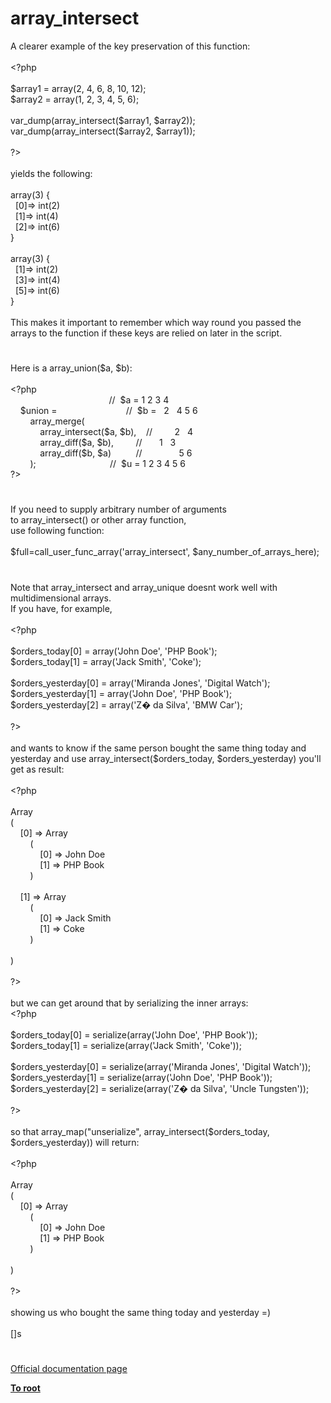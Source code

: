 # array_intersect




<div class="phpcode"><span class="html">
A clearer example of the key preservation of this function:<br><br><span class="default">&lt;?php<br><br>$array1 </span><span class="keyword">= array(</span><span class="default">2</span><span class="keyword">, </span><span class="default">4</span><span class="keyword">, </span><span class="default">6</span><span class="keyword">, </span><span class="default">8</span><span class="keyword">, </span><span class="default">10</span><span class="keyword">, </span><span class="default">12</span><span class="keyword">);<br></span><span class="default">$array2 </span><span class="keyword">= array(</span><span class="default">1</span><span class="keyword">, </span><span class="default">2</span><span class="keyword">, </span><span class="default">3</span><span class="keyword">, </span><span class="default">4</span><span class="keyword">, </span><span class="default">5</span><span class="keyword">, </span><span class="default">6</span><span class="keyword">);<br><br></span><span class="default">var_dump</span><span class="keyword">(</span><span class="default">array_intersect</span><span class="keyword">(</span><span class="default">$array1</span><span class="keyword">, </span><span class="default">$array2</span><span class="keyword">));<br></span><span class="default">var_dump</span><span class="keyword">(</span><span class="default">array_intersect</span><span class="keyword">(</span><span class="default">$array2</span><span class="keyword">, </span><span class="default">$array1</span><span class="keyword">));<br><br></span><span class="default">?&gt;<br></span><br>yields the following:<br><br>array(3) {<br>&#xA0; [0]=&gt; int(2)<br>&#xA0; [1]=&gt; int(4)<br>&#xA0; [2]=&gt; int(6)<br>}<br><br>array(3) {<br>&#xA0; [1]=&gt; int(2)<br>&#xA0; [3]=&gt; int(4)<br>&#xA0; [5]=&gt; int(6)<br>}<br><br>This makes it important to remember which way round you passed the arrays to the function if these keys are relied on later in the script.</span>
</div>
  

#


<div class="phpcode"><span class="html">
Here is a array_union($a, $b):<br><br><span class="default">&lt;?php<br>&#xA0; &#xA0; &#xA0; &#xA0; &#xA0; &#xA0; &#xA0; &#xA0; &#xA0; &#xA0; &#xA0; &#xA0; &#xA0; &#xA0; &#xA0; &#xA0; &#xA0; &#xA0; &#xA0; &#xA0; </span><span class="comment">//&#xA0; $a = 1 2 3 4<br>&#xA0; &#xA0; </span><span class="default">$union </span><span class="keyword">=&#xA0; &#xA0; &#xA0; &#xA0; &#xA0; &#xA0; &#xA0; &#xA0; &#xA0; &#xA0; &#xA0; &#xA0; &#xA0; &#xA0; </span><span class="comment">//&#xA0; $b =&#xA0;&#xA0; 2&#xA0;&#xA0; 4 5 6<br>&#xA0; &#xA0; &#xA0; &#xA0; </span><span class="default">array_merge</span><span class="keyword">(<br>&#xA0; &#xA0; &#xA0; &#xA0; &#xA0; &#xA0; </span><span class="default">array_intersect</span><span class="keyword">(</span><span class="default">$a</span><span class="keyword">, </span><span class="default">$b</span><span class="keyword">),&#xA0; &#xA0; </span><span class="comment">//&#xA0; &#xA0; &#xA0; &#xA0;&#xA0; 2&#xA0;&#xA0; 4<br>&#xA0; &#xA0; &#xA0; &#xA0; &#xA0; &#xA0; </span><span class="default">array_diff</span><span class="keyword">(</span><span class="default">$a</span><span class="keyword">, </span><span class="default">$b</span><span class="keyword">),&#xA0; &#xA0; &#xA0; &#xA0;&#xA0; </span><span class="comment">//&#xA0; &#xA0; &#xA0;&#xA0; 1&#xA0;&#xA0; 3<br>&#xA0; &#xA0; &#xA0; &#xA0; &#xA0; &#xA0; </span><span class="default">array_diff</span><span class="keyword">(</span><span class="default">$b</span><span class="keyword">, </span><span class="default">$a</span><span class="keyword">)&#xA0; &#xA0; &#xA0; &#xA0; &#xA0; </span><span class="comment">//&#xA0; &#xA0; &#xA0; &#xA0; &#xA0; &#xA0; &#xA0;&#xA0; 5 6<br>&#xA0; &#xA0; &#xA0; &#xA0; </span><span class="keyword">);&#xA0; &#xA0; &#xA0; &#xA0; &#xA0; &#xA0; &#xA0; &#xA0; &#xA0; &#xA0; &#xA0; &#xA0; &#xA0; &#xA0; &#xA0; </span><span class="comment">//&#xA0; $u = 1 2 3 4 5 6<br></span><span class="default">?&gt;</span>
</span>
</div>
  

#


<div class="phpcode"><span class="html">
If you need to supply arbitrary number of arguments <br>to array_intersect() or other array function, <br>use following function:<br><br>$full=call_user_func_array(&apos;array_intersect&apos;, $any_number_of_arrays_here);</span>
</div>
  

#


<div class="phpcode"><span class="html">
Note that array_intersect and array_unique doesnt work well with multidimensional arrays.<br>If you have, for example, <br><br><span class="default">&lt;?php<br><br>$orders_today</span><span class="keyword">[</span><span class="default">0</span><span class="keyword">] = array(</span><span class="string">&apos;John Doe&apos;</span><span class="keyword">, </span><span class="string">&apos;PHP Book&apos;</span><span class="keyword">);<br></span><span class="default">$orders_today</span><span class="keyword">[</span><span class="default">1</span><span class="keyword">] = array(</span><span class="string">&apos;Jack Smith&apos;</span><span class="keyword">, </span><span class="string">&apos;Coke&apos;</span><span class="keyword">);<br><br></span><span class="default">$orders_yesterday</span><span class="keyword">[</span><span class="default">0</span><span class="keyword">] = array(</span><span class="string">&apos;Miranda Jones&apos;</span><span class="keyword">, </span><span class="string">&apos;Digital Watch&apos;</span><span class="keyword">);<br></span><span class="default">$orders_yesterday</span><span class="keyword">[</span><span class="default">1</span><span class="keyword">] = array(</span><span class="string">&apos;John Doe&apos;</span><span class="keyword">, </span><span class="string">&apos;PHP Book&apos;</span><span class="keyword">);<br></span><span class="default">$orders_yesterday</span><span class="keyword">[</span><span class="default">2</span><span class="keyword">] = array(</span><span class="string">&apos;Z&#xFFFD; da Silva&apos;</span><span class="keyword">, </span><span class="string">&apos;BMW Car&apos;</span><span class="keyword">);<br><br></span><span class="default">?&gt;<br></span><br>and wants to know if the same person bought the same thing today and yesterday and use array_intersect($orders_today, $orders_yesterday) you&apos;ll get as result:<br><br><span class="default">&lt;?php<br><br></span><span class="keyword">Array<br>(<br>&#xA0; &#xA0; [</span><span class="default">0</span><span class="keyword">] =&gt; Array<br>&#xA0; &#xA0; &#xA0; &#xA0; (<br>&#xA0; &#xA0; &#xA0; &#xA0; &#xA0; &#xA0; [</span><span class="default">0</span><span class="keyword">] =&gt; </span><span class="default">John Doe<br>&#xA0; &#xA0; &#xA0; &#xA0; &#xA0; &#xA0; </span><span class="keyword">[</span><span class="default">1</span><span class="keyword">] =&gt; </span><span class="default">PHP Book<br>&#xA0; &#xA0; &#xA0; &#xA0; </span><span class="keyword">)<br><br>&#xA0; &#xA0; [</span><span class="default">1</span><span class="keyword">] =&gt; Array<br>&#xA0; &#xA0; &#xA0; &#xA0; (<br>&#xA0; &#xA0; &#xA0; &#xA0; &#xA0; &#xA0; [</span><span class="default">0</span><span class="keyword">] =&gt; </span><span class="default">Jack Smith<br>&#xA0; &#xA0; &#xA0; &#xA0; &#xA0; &#xA0; </span><span class="keyword">[</span><span class="default">1</span><span class="keyword">] =&gt; </span><span class="default">Coke<br>&#xA0; &#xA0; &#xA0; &#xA0; </span><span class="keyword">)<br><br>)<br><br></span><span class="default">?&gt;<br></span><br>but we can get around that by serializing the inner arrays:<br><span class="default">&lt;?php<br><br>$orders_today</span><span class="keyword">[</span><span class="default">0</span><span class="keyword">] = </span><span class="default">serialize</span><span class="keyword">(array(</span><span class="string">&apos;John Doe&apos;</span><span class="keyword">, </span><span class="string">&apos;PHP Book&apos;</span><span class="keyword">));<br></span><span class="default">$orders_today</span><span class="keyword">[</span><span class="default">1</span><span class="keyword">] = </span><span class="default">serialize</span><span class="keyword">(array(</span><span class="string">&apos;Jack Smith&apos;</span><span class="keyword">, </span><span class="string">&apos;Coke&apos;</span><span class="keyword">));<br><br></span><span class="default">$orders_yesterday</span><span class="keyword">[</span><span class="default">0</span><span class="keyword">] = </span><span class="default">serialize</span><span class="keyword">(array(</span><span class="string">&apos;Miranda Jones&apos;</span><span class="keyword">, </span><span class="string">&apos;Digital Watch&apos;</span><span class="keyword">));<br></span><span class="default">$orders_yesterday</span><span class="keyword">[</span><span class="default">1</span><span class="keyword">] = </span><span class="default">serialize</span><span class="keyword">(array(</span><span class="string">&apos;John Doe&apos;</span><span class="keyword">, </span><span class="string">&apos;PHP Book&apos;</span><span class="keyword">));<br></span><span class="default">$orders_yesterday</span><span class="keyword">[</span><span class="default">2</span><span class="keyword">] = </span><span class="default">serialize</span><span class="keyword">(array(</span><span class="string">&apos;Z&#xFFFD; da Silva&apos;</span><span class="keyword">, </span><span class="string">&apos;Uncle Tungsten&apos;</span><span class="keyword">));<br><br></span><span class="default">?&gt;<br></span><br>so that array_map(&quot;unserialize&quot;, array_intersect($orders_today, $orders_yesterday)) will return:<br><br><span class="default">&lt;?php<br><br></span><span class="keyword">Array<br>(<br>&#xA0; &#xA0; [</span><span class="default">0</span><span class="keyword">] =&gt; Array<br>&#xA0; &#xA0; &#xA0; &#xA0; (<br>&#xA0; &#xA0; &#xA0; &#xA0; &#xA0; &#xA0; [</span><span class="default">0</span><span class="keyword">] =&gt; </span><span class="default">John Doe<br>&#xA0; &#xA0; &#xA0; &#xA0; &#xA0; &#xA0; </span><span class="keyword">[</span><span class="default">1</span><span class="keyword">] =&gt; </span><span class="default">PHP Book<br>&#xA0; &#xA0; &#xA0; &#xA0; </span><span class="keyword">)<br><br>)<br><br></span><span class="default">?&gt;<br></span><br>showing us who bought the same thing today and yesterday =)<br><br>[]s</span>
</div>
  

#

[Official documentation page](https://www.php.net/manual/en/function.array-intersect.php)

**[To root](/README.md)**